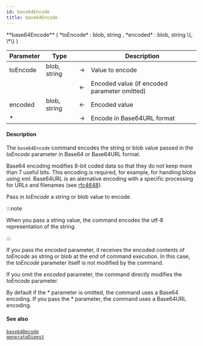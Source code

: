 ```yaml
---
id: base64Encode
title: base64Encode
---
```




<!-- REF #_command_.base64Encode.Syntax -->**base64Encode** ( *toEncode* : blob, string , *encoded* : blob, string \{, \*\} )<!-- END REF -->


<!-- REF #_command_.base64Encode.Params -->
|Parameter|Type||Description|
|---------|--- |:---:|------|
|toEncode|blob, string|&#8594;|Value to encode|
|||&#8592;|Encoded value (if encoded parameter omitted)|
|encoded|blob, string|&#8592;|Encoded value|
|*||&#8594;|Encode in Base64URL format|<!-- END REF -->

#### Description

The `base64Encode` command <!-- REF #_command_.base64Encode.Summary --> encodes the string or blob value passed in the *toEncode* parameter in Base64 or Base64URL format<!-- END REF -->.

Base64 encoding modifies 8-bit coded data so that they do not keep more than 7 useful bits. This encoding is required, for example, for handling blobs using xml. Base64URL is an alernative encoding with a specific processing for URLs and filenames (see [rfc4648](#https://tools.ietf.org/html/rfc4648#section-5)).

Pass in *toEncode* a string or blob value to encode.

:::note

When you pass a string value, the command encodes the utf-8 representation of the string.

:::

If you pass the *encoded* parameter, it receives the encoded contents of *toEncode* as string or blob at the end of command execution. In this case, the *toEncode* parameter itself is not modified by the command.

If you omit the *encoded* parameter, the command directly modifies the *toEncode* parameter.

By default if the * parameter is omitted, the command uses a Base64 encoding. If you pass the * parameter, the command uses a Base64URL encoding.

#### See also

[`base64Decode`](base64Decode.md)<br/>
[`generateDigest`](generateDigest.md)
